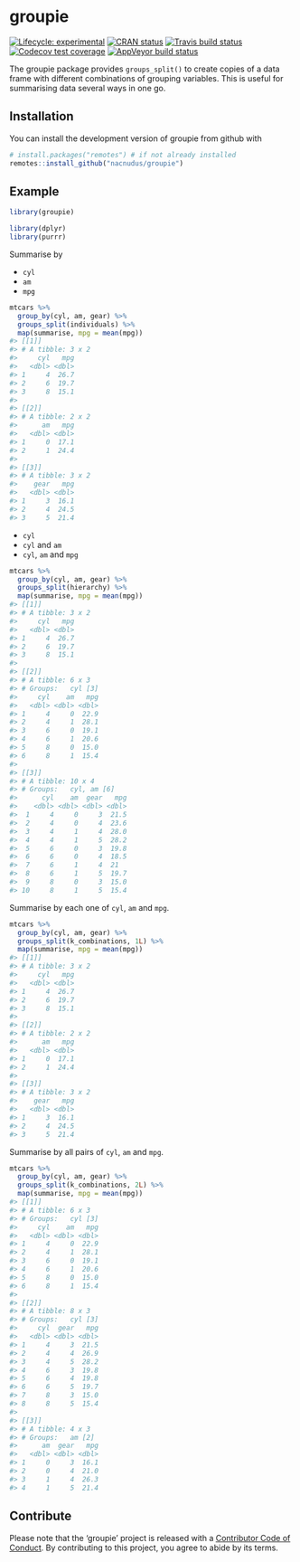 
<!-- README.md is generated from README.Rmd. Please edit that file -->

# groupie

<!-- badges: start -->

[![Lifecycle:
experimental](https://img.shields.io/badge/lifecycle-experimental-orange.svg)](https://www.tidyverse.org/lifecycle/#experimental)
[![CRAN
status](https://www.r-pkg.org/badges/version/groupie)](https://cran.r-project.org/package=groupie)
[![Travis build
status](https://travis-ci.org/nacnudus/groupie.svg?branch=master)](https://travis-ci.org/nacnudus/groupie)
[![Codecov test
coverage](https://codecov.io/gh/nacnudus/groupie/branch/master/graph/badge.svg)](https://codecov.io/gh/nacnudus/groupie?branch=master)
[![AppVeyor build
status](https://ci.appveyor.com/api/projects/status/github/nacnudus/groupie?branch=master&svg=true)](https://ci.appveyor.com/project/nacnudus/groupie)
<!-- badges: end -->

The groupie package provides `groups_split()` to create copies of a data
frame with different combinations of grouping variables. This is useful
for summarising data several ways in one go.

## Installation

You can install the development version of groupie from github with

``` r
# install.packages("remotes") # if not already installed
remotes::install_github("nacnudus/groupie")
```

## Example

``` r
library(groupie)

library(dplyr)
library(purrr)
```

Summarise by

  - `cyl`
  - `am`
  - `mpg`

<!-- end list -->

``` r
mtcars %>%
  group_by(cyl, am, gear) %>%
  groups_split(individuals) %>%
  map(summarise, mpg = mean(mpg))
#> [[1]]
#> # A tibble: 3 x 2
#>     cyl   mpg
#>   <dbl> <dbl>
#> 1     4  26.7
#> 2     6  19.7
#> 3     8  15.1
#> 
#> [[2]]
#> # A tibble: 2 x 2
#>      am   mpg
#>   <dbl> <dbl>
#> 1     0  17.1
#> 2     1  24.4
#> 
#> [[3]]
#> # A tibble: 3 x 2
#>    gear   mpg
#>   <dbl> <dbl>
#> 1     3  16.1
#> 2     4  24.5
#> 3     5  21.4
```

  - `cyl`
  - `cyl` and `am`
  - `cyl`, `am` and `mpg`

<!-- end list -->

``` r
mtcars %>%
  group_by(cyl, am, gear) %>%
  groups_split(hierarchy) %>%
  map(summarise, mpg = mean(mpg))
#> [[1]]
#> # A tibble: 3 x 2
#>     cyl   mpg
#>   <dbl> <dbl>
#> 1     4  26.7
#> 2     6  19.7
#> 3     8  15.1
#> 
#> [[2]]
#> # A tibble: 6 x 3
#> # Groups:   cyl [3]
#>     cyl    am   mpg
#>   <dbl> <dbl> <dbl>
#> 1     4     0  22.9
#> 2     4     1  28.1
#> 3     6     0  19.1
#> 4     6     1  20.6
#> 5     8     0  15.0
#> 6     8     1  15.4
#> 
#> [[3]]
#> # A tibble: 10 x 4
#> # Groups:   cyl, am [6]
#>      cyl    am  gear   mpg
#>    <dbl> <dbl> <dbl> <dbl>
#>  1     4     0     3  21.5
#>  2     4     0     4  23.6
#>  3     4     1     4  28.0
#>  4     4     1     5  28.2
#>  5     6     0     3  19.8
#>  6     6     0     4  18.5
#>  7     6     1     4  21  
#>  8     6     1     5  19.7
#>  9     8     0     3  15.0
#> 10     8     1     5  15.4
```

Summarise by each one of `cyl`, `am` and `mpg`.

``` r
mtcars %>%
  group_by(cyl, am, gear) %>%
  groups_split(k_combinations, 1L) %>%
  map(summarise, mpg = mean(mpg))
#> [[1]]
#> # A tibble: 3 x 2
#>     cyl   mpg
#>   <dbl> <dbl>
#> 1     4  26.7
#> 2     6  19.7
#> 3     8  15.1
#> 
#> [[2]]
#> # A tibble: 2 x 2
#>      am   mpg
#>   <dbl> <dbl>
#> 1     0  17.1
#> 2     1  24.4
#> 
#> [[3]]
#> # A tibble: 3 x 2
#>    gear   mpg
#>   <dbl> <dbl>
#> 1     3  16.1
#> 2     4  24.5
#> 3     5  21.4
```

Summarise by all pairs of `cyl`, `am` and `mpg`.

``` r
mtcars %>%
  group_by(cyl, am, gear) %>%
  groups_split(k_combinations, 2L) %>%
  map(summarise, mpg = mean(mpg))
#> [[1]]
#> # A tibble: 6 x 3
#> # Groups:   cyl [3]
#>     cyl    am   mpg
#>   <dbl> <dbl> <dbl>
#> 1     4     0  22.9
#> 2     4     1  28.1
#> 3     6     0  19.1
#> 4     6     1  20.6
#> 5     8     0  15.0
#> 6     8     1  15.4
#> 
#> [[2]]
#> # A tibble: 8 x 3
#> # Groups:   cyl [3]
#>     cyl  gear   mpg
#>   <dbl> <dbl> <dbl>
#> 1     4     3  21.5
#> 2     4     4  26.9
#> 3     4     5  28.2
#> 4     6     3  19.8
#> 5     6     4  19.8
#> 6     6     5  19.7
#> 7     8     3  15.0
#> 8     8     5  15.4
#> 
#> [[3]]
#> # A tibble: 4 x 3
#> # Groups:   am [2]
#>      am  gear   mpg
#>   <dbl> <dbl> <dbl>
#> 1     0     3  16.1
#> 2     0     4  21.0
#> 3     1     4  26.3
#> 4     1     5  21.4
```

## Contribute

Please note that the ‘groupie’ project is released with a [Contributor
Code of Conduct](.github/CODE_OF_CONDUCT.md). By contributing to this
project, you agree to abide by its terms.
